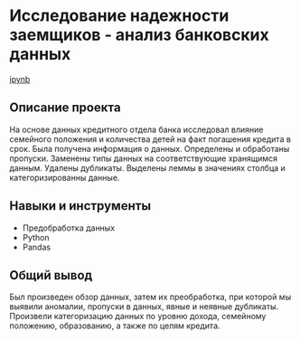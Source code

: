 # Исследование надежности заемщиков - анализ банковских данных

[ipynb]()

## Описание проекта

На основе данных кредитного отдела банка исследовал влияние семейного положения и
количества детей на факт погашения кредита в срок. Была получена информация о
данных. Определены и обработаны пропуски. Заменены типы данных на соответствующие
хранящимся данным. Удалены дубликаты. Выделены леммы в значениях столбца и
категоризированны данные.

## Навыки и инструменты

- Предобработка данных
- Python
- Pandas

## Общий вывод

Был произведен обзор данных, затем их преобработка, при которой мы выявили аномалии, пропуски в данных, явные и неявные дубликаты. Произвели категоризацию данных по уровню дохода, семейному положению, образованию, а также по целям кредита.





